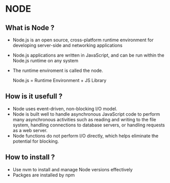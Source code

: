 # NODE

## What is Node ?

- Node.js is an open source, cross-platform runtime environment for developing server-side and networking applications
- Node.js applications are written in JavaScript, and can be run within the Node.js runtime on any system
- The runtime enviroment is called the node. 

    Node.js = Runtime Environment + JS Library

## How is it usefull ?

- Node uses event-driven, non-blocking I/O model.
- Node is built well to handle asynchronous JavaScript code to perform many asynchronous activities such as reading and writing to the file system, handling connections to database servers, or handling requests as a web server.
- Node functions do not perform I/O directly, which helps eliminate the potential for blocking.

## How to install ?

- Use nvm to install and manage Node versions effectively
- Packges are installed by npm
